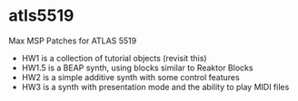 # atls5519
Max MSP Patches for ATLAS 5519

* HW1 is a collection of tutorial objects (revisit this)
* HW1.5 is a BEAP synth, using blocks similar to Reaktor Blocks
* HW2 is a simple additive synth with some control features
* HW3 is a synth with presentation mode and the ability to play MIDI files
